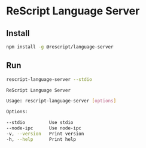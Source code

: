 # ReScript Language Server

## Install

```sh
npm install -g @rescript/language-server
```

## Run

```sh
rescript-language-server --stdio
```

```sh
ReScript Language Server

Usage: rescript-language-server [options]

Options:

--stdio         Use stdio
--node-ipc      Use node-ipc
-v, --version   Print version
-h, --help      Print help
```
